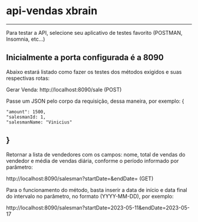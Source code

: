 # api-vendas xbrain
----------------------------------------------------------------------------------------------------------------
Para testar a API, selecione seu aplicativo de testes favorito (POSTMAN, Insomnia, etc...) <br>

Inicialmente a porta configurada é a 8090
---------------------------------------------------------------
Abaixo estará listado como fazer os testes dos métodos exigidos e suas respectivas rotas:

Gerar Venda:
http://localhost:8090/sale (POST)

Passe um JSON pelo corpo da requisição, dessa maneira, por exemplo:
{ 

	"amount": 1500,
	"salesmanId: 1,
	"salesmanName: "Vinicius"
  
}
-------------------------------------------------------

 Retornar a lista de vendedores com os campos: nome, total de vendas do vendedor e média de vendas diária, conforme o período informado por parâmetro:
 
http://localhost:8090/salesman?startDate=&endDate=   (GET)

Para o funcionamento do método, basta inserir a data de início e data final do intervalo no parâmetro, no formato (YYYY-MM-DD), por exemplo:

http://localhost:8090/salesman?startDate=2023-05-11&endDate=2023-05-17
